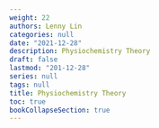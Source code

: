 ```yaml
---
weight: 22
authors: Lenny Lin
categories: null
date: "2021-12-28"
description: Physiochemistry Theory
draft: false
lastmod: "201-12-28"
series: null
tags: null
title: Physiochemistry Theory
toc: true
bookCollapseSection: true
---
```



